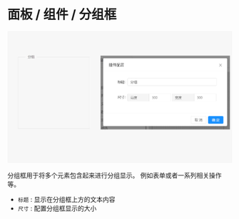 # 面板 / 组件 / 分组框

![Bittly 面板组件 分组框预览与配置](res/2022071211221501.png)

分组框用于将多个元素包含起来进行分组显示。 例如表单或者一系列相关操作等。

- `标题` : 显示在分组框上方的文本内容
- `尺寸` : 配置分组框显示的大小